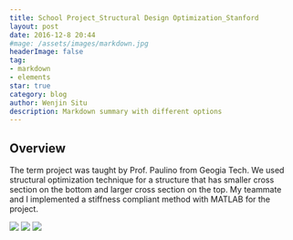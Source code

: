 ```yaml
---
title: School Project_Structural Design Optimization_Stanford
layout: post
date: 2016-12-8 20:44
#mage: /assets/images/markdown.jpg
headerImage: false
tag:
- markdown
- elements
star: true
category: blog
author: Wenjin Situ
description: Markdown summary with different options
---
```


## Overview
<p>The term project was taught by Prof. Paulino from Geogia Tech. We used structural optimization technique for a structure that has smaller cross section on the bottom and larger cross section on the top. My teammate and I implemented a stiffness compliant method with MATLAB for the project.</p>


<img class="image" src="{{ site.url }}/{{ site.OptimizedStructureClass }}">
<img class="image" src="{{ site.url }}/{{ site.OptimizedStructure }}">
<img class="image" src="{{ site.url }}/{{ site.Bill }}">
